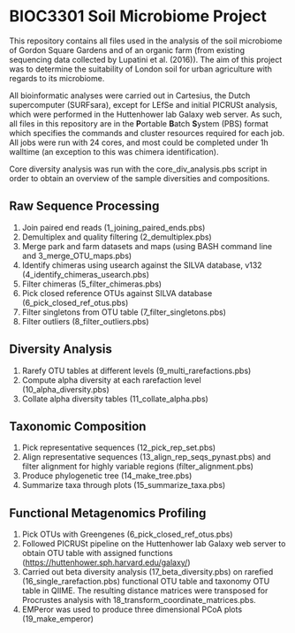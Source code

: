 # BIOC3301 Soil Microbiome Project

  This repository contains all files used in the analysis of the soil microbiome of Gordon Square Gardens and of an organic farm (from existing sequencing data collected by Lupatini et al. (2016)). The aim of this project was to determine the suitability of London soil for urban agriculture with regards to its microbiome. 

  All bioinformatic analyses were carried out in Cartesius, the Dutch supercomputer (SURFsara), except for LEfSe and initial PICRUSt analysis, which were performed in the Huttenhower lab Galaxy web server. As such, all files in this repository are in the **P**ortable **B**atch **S**ystem (PBS) format which specifies the commands and cluster resources required for each job. All jobs were run with 24 cores, and most could be completed under 1h walltime (an exception to this was chimera identification).

  Core diversity analysis was run with the core_div_analysis.pbs script in order to obtain an overview of the sample diversities and compositions.
  

## Raw Sequence Processing
  1. Join paired end reads (1_joining_paired_ends.pbs)
  2. Demultiplex and quality filtering (2_demultiplex.pbs)
  3. Merge park and farm datasets and maps (using BASH command line and 3_merge_OTU_maps.pbs)
  4. Identify chimeras using usearch against the SILVA database, v132 (4_identify_chimeras_usearch.pbs)
  5. Filter chimeras (5_filter_chimeras.pbs)
  6. Pick closed reference OTUs against SILVA database (6_pick_closed_ref_otus.pbs)
  7. Filter singletons from OTU table (7_filter_singletons.pbs)
  8. Filter outliers (8_filter_outliers.pbs)
  
## Diversity Analysis
  1. Rarefy OTU tables at different levels (9_multi_rarefactions.pbs)
  2. Compute alpha diversity at each rarefaction level (10_alpha_diversity.pbs)
  3. Collate alpha diversity tables (11_collate_alpha.pbs)

## Taxonomic Composition
  1. Pick representative sequences (12_pick_rep_set.pbs)
  2. Align representative sequences (13_align_rep_seqs_pynast.pbs) and filter alignment for highly variable regions (filter_alignment.pbs)
  3. Produce phylogenetic tree (14_make_tree.pbs)
  4. Summarize taxa through plots (15_summarize_taxa.pbs)

## Functional Metagenomics Profiling
  1. Pick OTUs with Greengenes (6_pick_closed_ref_otus.pbs)
  2. Followed PICRUSt pipeline on the Huttenhower lab Galaxy web server to obtain OTU table with assigned functions (https://huttenhower.sph.harvard.edu/galaxy/)
  3. Carried out beta diversity analysis (17_beta_diversity.pbs) on rarefied (16_single_rarefaction.pbs) functional OTU table and taxonomy OTU table in QIIME. The resulting distance matrices were transposed for Procrustes analysis with 18_transform_coordinate_matrices.pbs.
  4. EMPeror was used to produce three dimensional PCoA plots (19_make_emperor)
